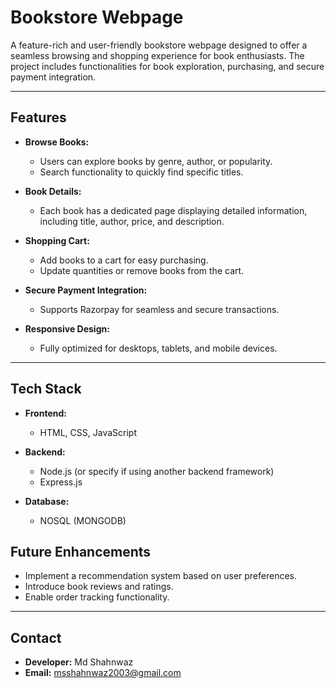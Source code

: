 # Bookstore Webpage

A feature-rich and user-friendly bookstore webpage designed to offer a seamless browsing and shopping experience for book enthusiasts. The project includes functionalities for book exploration, purchasing, and secure payment integration.

---

## Features

- **Browse Books:**
  - Users can explore books by genre, author, or popularity.
  - Search functionality to quickly find specific titles.

- **Book Details:**
  - Each book has a dedicated page displaying detailed information, including title, author, price, and description.

- **Shopping Cart:**
  - Add books to a cart for easy purchasing.
  - Update quantities or remove books from the cart.

- **Secure Payment Integration:**
  - Supports Razorpay for seamless and secure transactions.

- **Responsive Design:**
  - Fully optimized for desktops, tablets, and mobile devices.

---

## Tech Stack

- **Frontend:**
  - HTML, CSS, JavaScript

- **Backend:**
  - Node.js (or specify if using another backend framework)
  - Express.js

- **Database:**
  - NOSQL (MONGODB)

## Future Enhancements


- Implement a recommendation system based on user preferences.
- Introduce book reviews and ratings.
- Enable order tracking functionality.

---


## Contact

- **Developer:** Md Shahnwaz
- **Email:** [msshahnwaz2003@gmail.com](mailto:shahnwaz2125@gmail.com)
